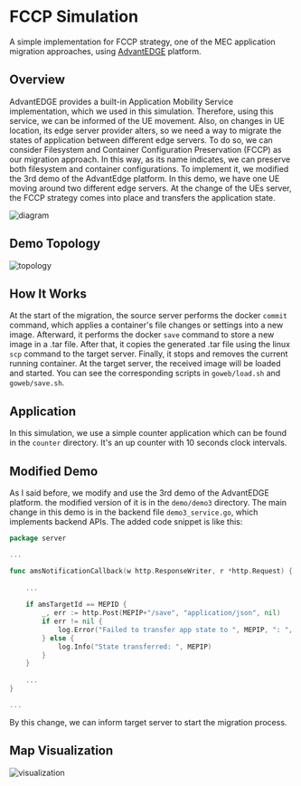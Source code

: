 # FCCP Simulation

A simple implementation for FCCP strategy, one of the MEC application migration approaches, using [AdvantEDGE](https://github.com/InterDigitalInc/AdvantEDGE) platform.

## Overview
AdvantEDGE provides a built-in Application Mobility Service implementation, which we used in this simulation. Therefore, 
using this service, we can be informed of the UE movement. Also, on changes in UE location, its edge server provider alters, 
so we need a way to migrate the states of application between different 
edge servers. To do so, we can consider Filesystem and Container Configuration Preservation (FCCP) as our migration approach.
In this way, as its name indicates, we can preserve both filesystem and container configurations. 
To implement it, we modified the 3rd demo of the AdvantEdge platform. In this demo, we have one UE moving around two different 
edge servers. At the change of the UEs server, the FCCP strategy comes into place and transfers the application state.

![diagram](https://user-images.githubusercontent.com/68470999/264276150-9f5a407e-ebc0-4b74-b87a-c44e16b5b17d.png)

## Demo Topology

![topology](https://user-images.githubusercontent.com/68470999/264277382-15529a93-9fe6-47f8-93a1-e0d933e1518c.png)

## How It Works
At the start of the migration, the source server performs the docker `commit` command, which applies a container's file changes or 
settings into a new image. Afterward, it performs the docker `save` command to store a new image in a .tar file. After that,
it copies the generated .tar file using the linux `scp` command to the target server. Finally, it stops and removes the current running
container. At the target server, the received image will be loaded and started. You can see the corresponding scripts in
`goweb/load.sh` and `goweb/save.sh`.

## Application
In this simulation, we use a simple counter application which can be found in the `counter` directory. It's an up counter with 
10 seconds clock intervals.

## Modified Demo
As I said before, we modify and use the 3rd demo of the AdvantEDGE platform. the modified version of it is in the `demo/demo3`
directory. The main change in this demo is in the backend file `demo3_service.go`, which implements backend APIs. The added 
code snippet is like this:

```go
package server

...

func amsNotificationCallback(w http.ResponseWriter, r *http.Request) {
	
	... 
	
	if amsTargetId == MEPID {
		_, err := http.Post(MEPIP+"/save", "application/json", nil)
		if err != nil {
			log.Error("Failed to transfer app state to ", MEPIP, ": ", err.Error())
		} else {
			log.Info("State transferred: ", MEPIP)
		}
	}
	
	...
}

...

```

By this change, we can inform target server to start the migration process.

## Map Visualization

![visualization](https://user-images.githubusercontent.com/68470999/264282636-7dd4c32d-7779-4b5a-83bd-0ca0479e4feb.png)